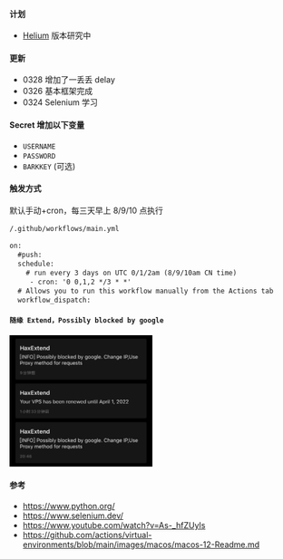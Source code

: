 #### 计划
- [Helium](https://github.com/mybdye/HaxExtend_helium) 版本研究中

#### 更新
- 0328 增加了一丢丢 delay
- 0326 基本框架完成
- 0324 Selenium 学习

#### Secret 增加以下变量
- ```USERNAME```
- ```PASSWORD```
- ```BARKKEY``` (可选)

#### 触发方式
默认手动+cron，每三天早上 8/9/10 点执行

```
/.github/workflows/main.yml
```

```
on:
  #push:
  schedule:
    # run every 3 days on UTC 0/1/2am (8/9/10am CN time)
     - cron: '0 0,1,2 */3 * *'
  # Allows you to run this workflow manually from the Actions tab
  workflow_dispatch:
```

#### ```随缘 Extend，Possibly blocked by google```

<img src=./result.jpeg width=50% />

#### 参考
- https://www.python.org/
- https://www.selenium.dev/
- https://www.youtube.com/watch?v=As-_hfZUyIs
- https://github.com/actions/virtual-environments/blob/main/images/macos/macos-12-Readme.md
